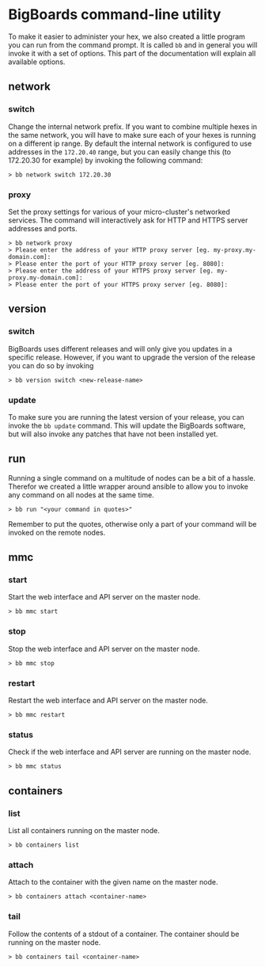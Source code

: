 # BigBoards command-line utility

To make it easier to administer your hex, we also created a little program you can run from the command prompt. It is called ```bb``` and in general you will invoke it with a set of options. This part of the documentation will explain all available options.

## network
### switch
Change the internal network prefix. If you want to combine multiple hexes in the same network, you will have to make sure each of your hexes is running on a different ip range. By default the internal network is configured to use addresses in the ```172.20.40``` range, but you can easily change this (to 172.20.30 for example) by invoking the following command:

```
> bb network switch 172.20.30
```

### proxy
Set the proxy settings for various of your micro-cluster's networked services. The command will interactively ask for HTTP and HTTPS server addresses and ports. 

```
> bb network proxy
> Please enter the address of your HTTP proxy server [eg. my-proxy.my-domain.com]:
> Please enter the port of your HTTP proxy server [eg. 8080]:
> Please enter the address of your HTTPS proxy server [eg. my-proxy.my-domain.com]: 
> Please enter the port of your HTTPS proxy server [eg. 8080]:
```

## version
### switch
BigBoards uses different releases and will only give you updates in a specific release. However, if you want to upgrade the version of the release you can do so by invoking 

```
> bb version switch <new-release-name>
```

### update
To make sure you are running the latest version of your release, you can invoke the ```bb update``` command. This will update the BigBoards software, but will also invoke any patches that have not been installed yet.

## run
Running a single command on a multitude of nodes can be a bit of a hassle. Therefor we created a little wrapper around ansible to allow you to invoke any command on all nodes at the same time.

```
> bb run "<your command in quotes>"
```

Remember to put the quotes, otherwise only a part of your command will be invoked on the remote nodes.

## mmc
### start
Start the web interface and API server on the master node.

```
> bb mmc start
```
### stop
Stop the web interface and API server on the master node.

```
> bb mmc stop
```

### restart
Restart the web interface and API server on the master node.

```
> bb mmc restart
```

### status
Check if the web interface and API server are running on the master node.

```
> bb mmc status
```

## containers
### list
List all containers running on the master node.

```
> bb containers list
```

### attach
Attach to the container with the given name on the master node.

```
> bb containers attach <container-name>
```

### tail
Follow the contents of a stdout of a container. The container should be running on the master node.

```
> bb containers tail <container-name>
```